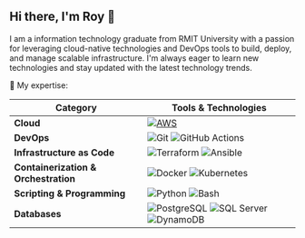 ## Hi there, I'm Roy 👋
I am a information technology graduate from RMIT University with a passion for leveraging cloud-native technologies and DevOps tools to build, deploy, and manage scalable infrastructure.
I'm always eager to learn new technologies and stay updated with the latest technology trends.

🌟 My expertise:

| **Category**                  | **Tools & Technologies**                                                                                                                                               |
|-------------------------------|-----------------------------------------------------------------------------------------------------------------------------------------------------------------------|
| **Cloud**                     | [![AWS](https://img.shields.io/badge/AWS-%23FF9900.svg?style=for-the-badge&logo=amazon-web-services&logoColor=white)](#)  |                                       
| **DevOps**                    | ![Git](https://img.shields.io/badge/Git-%23F05033.svg?style=for-the-badge&logo=git&logoColor=white) ![GitHub Actions](https://img.shields.io/badge/GitHub_Actions-%232671E5.svg?style=for-the-badge&logo=githubactions&logoColor=white)  |
| **Infrastructure as Code**    | ![Terraform](https://img.shields.io/badge/Terraform-%235835CC.svg?style=for-the-badge&logo=terraform&logoColor=white) ![Ansible](https://img.shields.io/badge/Ansible-%23EE0000.svg?style=for-the-badge&logo=ansible&logoColor=white) |
| **Containerization & Orchestration** | ![Docker](https://img.shields.io/badge/Docker-%230db7ed.svg?style=for-the-badge&logo=docker&logoColor=white) ![Kubernetes](https://img.shields.io/badge/Kubernetes-%23326ce5.svg?style=for-the-badge&logo=kubernetes&logoColor=white) |
| **Scripting & Programming**   | ![Python](https://img.shields.io/badge/Python-%233776AB.svg?style=for-the-badge&logo=python&logoColor=white) ![Bash](https://img.shields.io/badge/Bash-%234EAA25.svg?style=for-the-badge&logo=gnu-bash&logoColor=white) |
| **Databases**                 | ![PostgreSQL](https://img.shields.io/badge/PostgreSQL-%23336791.svg?style=for-the-badge&logo=postgresql&logoColor=white) ![SQL Server](https://img.shields.io/badge/SQL_Server-%23CC2927.svg?style=for-the-badge&logo=microsoft-sql-server&logoColor=white) ![DynamoDB](https://img.shields.io/badge/DynamoDB-%2300ADD8.svg?style=for-the-badge&logo=amazondynamodb&logoColor=white) |

<!--
**roylohhh/roylohhh** is a ✨ _special_ ✨ repository because its `README.md` (this file) appears on your GitHub profile.

Here are some ideas to get you started:

- 🔭 I’m currently working on ...
- 🌱 I’m currently learning ...
- 👯 I’m looking to collaborate on ...
- 🤔 I’m looking for help with ...
- 💬 Ask me about ...
- 📫 How to reach me: ...
- 😄 Pronouns: ...
- ⚡ Fun fact: ...
-->
